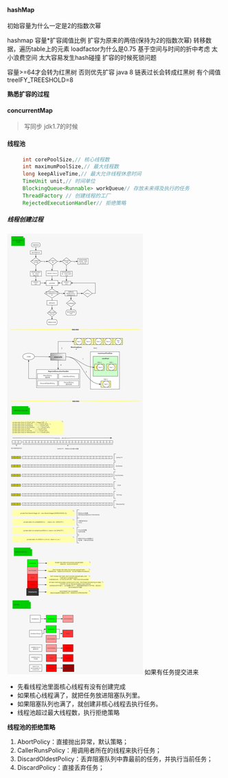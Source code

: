 #### hashMap

初始容量为什么一定是2的指数次幂

hashmap
容量*扩容阈值比例
扩容为原来的两倍(保持为2的指数次幂)
转移数据，遍历table上的元素
loadfactor为什么是0.75 基于空间与时间的折中考虑  太小浪费空间 太大容易发生hash碰撞
扩容的时候死锁问题


容量>=64才会转为红黑树 否则优先扩容
java 8 链表过长会转成红黑树  有个阈值treeIFY_TREESHOLD=8


**熟悉扩容的过程**

#### concurrentMap
> 写同步
> jdk1.7的时候


#### 线程池
 ```java
      int corePoolSize,// 核心线程数
      int maximumPoolSize,// 最大线程数
      long keepAliveTime,// 最大允许线程休息时间
      TimeUnit unit,// 时间单位
      BlockingQueue<Runnable> workQueue// 存放未来得及执行的任务
      ThreadFactory // 创建线程的工厂
      RejectedExecutionHandler// 拒绝策略
 
 ```
 ##### 线程创建过程
  ![线程创建过程](https://github.com/CNwxp/algorithm/blob/master/interview/%E7%BA%BF%E7%A8%8B%E6%B1%A0%E7%9A%84%E6%89%A7%E8%A1%8C%E6%B5%81%E7%A8%8B.jpg)
  如果有任务提交进来
   - 先看线程池里面核心线程有没有创建完成
   - 如果核心线程满了，就把任务放进阻塞队列里。
   - 如果阻塞队列也满了，就创建非核心线程去执行任务。
   - 线程池超过最大线程数，执行拒绝策略
   
  **线程池的拒绝策略**
   1. AbortPolicy：直接抛出异常，默认策略； 
   2. CallerRunsPolicy：用调用者所在的线程来执行任务；
   3. DiscardOldestPolicy：丢弃阻塞队列中靠最前的任务，并执行当前任务；
   4. DiscardPolicy：直接丢弃任务；
 
